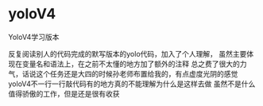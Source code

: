 # yoloV4
YoloV4学习版本

反复阅读别人的代码完成的默写版本的yolo代码，加入了个人理解，
虽然主要体现在变量名和语法上，在之前不太懂的地方加了额外的注释
总之费了很大的力气，话说这个任务还是大四的时候孙老师布置给我的，有点虚度光阴的感觉
yoloV4不一行一行敲代码有的地方真的不能理解为什么是这样去做
虽然不是什么值得骄傲的工作，但是还是很有收获

